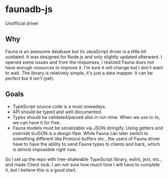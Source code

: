 # faunadb-js

Unofficial driver

## Why

Fauna is an awesome database but its JavaScript driver is a little bit outdated. It was designed for Node.js and only slightly updated afterward. I opened some issues and from the responses, I realized Fauna does not have enough resources to improve it. I'm sure it will change but I don't want to wait. The library is relatively simple, it's just a data mapper. It can be perfect but it isn't (yet).

## Goals

- TypeScript source code is a must nowadays.
- API should be typed and well documented.
- Types should be validated/parsed also in run-time. When we use io-ts, we can have it for free.
- Fauna models must be serializable via JSON.stringify. Using getters and override toJSON is a design flaw. While Fauna can later switch to something different like Protocol buffers etc., the users of Fauna driver have to have the ability to send Fauna types to clients and back, which is almost impossible right now.

So I set up the repo with tree-shakeable TypeScript library, eslint, jest, etc., and made Client stub. I am not sure how much time I will have to complete it, but I believe this is a good start.
